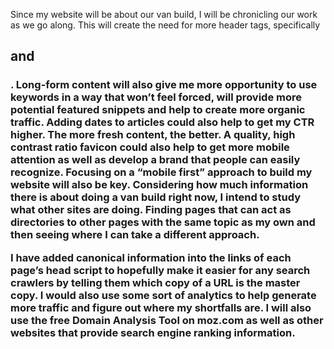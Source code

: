 Since my website will be about our van build, I will be chronicling our work as we go along. This will create the need for more header tags, specifically <h2> and <h3>. Long-form content will also give me more opportunity to use keywords in a way that won’t feel forced, will provide more potential featured snippets and help to create more organic traffic. Adding dates to articles could also help to get my CTR higher. The more fresh content, the better. A quality, high contrast ratio favicon could also help to get more mobile attention as well as develop a brand that people can easily recognize. Focusing on a “mobile first” approach to build my website will also be key. Considering how much information there is about doing a van build right now, I intend to study what other sites are doing. Finding pages that can act as directories to other pages with the same topic as my own and then seeing where I can take a different approach.

I have added canonical information into the links of each page’s head script to hopefully make it easier for any search crawlers by telling them which copy of a URL is the master copy. I would also use some sort of analytics to help generate more traffic and figure out where my shortfalls are. I will also use the free Domain Analysis Tool on moz.com as well as other websites that provide search engine ranking information.
